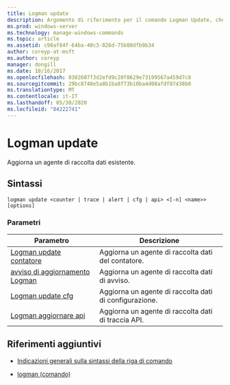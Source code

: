 ```yaml
---
title: Logman update
description: Argomento di riferimento per il comando Logman Update, che consente di aggiornare un agente di raccolta dati esistente.
ms.prod: windows-server
ms.technology: manage-windows-commands
ms.topic: article
ms.assetid: c98af84f-64ba-40c3-826d-75b80dfb9b34
author: coreyp-at-msft
ms.author: coreyp
manager: dongill
ms.date: 10/16/2017
ms.openlocfilehash: 0302607f3d2efd9c20f8629e73199567a459d7c8
ms.sourcegitcommit: 29bc8740e5a8b1ba8f73b10ba4d08afdf07438b0
ms.translationtype: MT
ms.contentlocale: it-IT
ms.lasthandoff: 05/30/2020
ms.locfileid: "84222741"
---
```

# <a name="logman-update"></a>Logman update

Aggiorna un agente di raccolta dati esistente.

## <a name="syntax"></a>Sintassi

```
logman update <counter | trace | alert | cfg | api> <[-n] <name>> [options]
```

### <a name="parameters"></a>Parametri

| Parametro | Descrizione |
| ---------| ----------- |
| [Logman update contatore](logman-update-counter.md) | Aggiorna un agente di raccolta dati del contatore. |
| [avviso di aggiornamento Logman](logman-update-alert.md) | Aggiorna un agente di raccolta dati di avviso. |
| [Logman update cfg](logman-update-cfg.md) | Aggiorna un agente di raccolta dati di configurazione. |
| [Logman aggiornare api](logman-update-api.md) | Aggiorna un agente di raccolta dati di traccia API. |

## <a name="additional-references"></a>Riferimenti aggiuntivi

- [Indicazioni generali sulla sintassi della riga di comando](command-line-syntax-key.md)

- [logman (comando)](logman.md)
